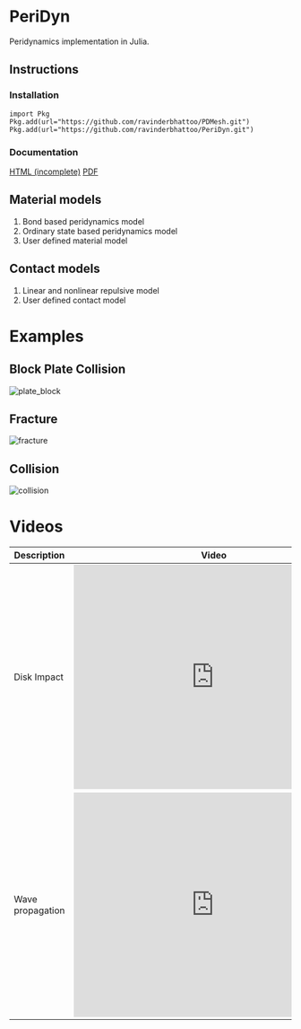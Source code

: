 # PeriDyn
Peridynamics implementation in Julia.

## Instructions

### Installation
```
import Pkg
Pkg.add(url="https://github.com/ravinderbhattoo/PDMesh.git")
Pkg.add(url="https://github.com/ravinderbhattoo/PeriDyn.git")
```

### Documentation
[HTML (incomplete)](https://ravinderbhattoo.github.io/PeriDyn)
[PDF](https://ravinderbhattoo.github.io/files/PeriDyn.pdf)

## Material models
1. Bond based peridynamics model
2. Ordinary state based peridynamics model
3. User defined material model


## Contact models
1. Linear and nonlinear repulsive model
2. User defined contact model

# Examples

## Block Plate Collision
![plate_block](/resources/plate_block.gif)

## Fracture
![fracture](/resources/notch.gif)

## Collision
![collision](/resources/2blocks.gif)

# Videos

|  Description | Video  |
|---|---|
|Disk Impact|<iframe width="500" height="400" src="https://www.youtube.com/embed/RUdVr0Yh1jc" title="Peridynamics: Disk Impact (bottom)" frameborder="0" allow="accelerometer; autoplay; clipboard-write; encrypted-media; gyroscope; picture-in-picture" allowfullscreen></iframe>|
|Wave propagation|<iframe width="500" height="400" src="https://www.youtube.com/embed/q1N0aAdFYEs" title="Peridynamics: Stress Wave Propagation due to Impact Loading" frameborder="0" allow="accelerometer; autoplay; clipboard-write; encrypted-media; gyroscope; picture-in-picture" allowfullscreen></iframe>|